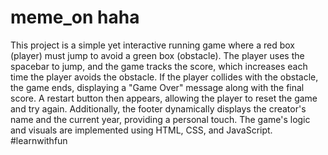 # meme_on haha

This project is a simple yet interactive running game where a red box (player) must jump to avoid a green box (obstacle). The player uses the spacebar to jump, and the game tracks the score, which increases each time the player avoids the obstacle. If the player collides with the obstacle, the game ends, displaying a "Game Over" message along with the final score. A restart button then appears, allowing the player to reset the game and try again. Additionally, the footer dynamically displays the creator's name and the current year, providing a personal touch. The game's logic and visuals are implemented using HTML, CSS, and JavaScript.
#learnwithfun
